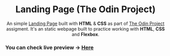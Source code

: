 <div align="center">

# Landing Page (The Odin Project)

An simple [Landing Page](http://sph-013.github.io/Landing-page/) built with **HTML** & **CSS** as part of [The Odin Project](https://www.theodinproject.com/) assigment. It's an static webpage built to practice working with **HTML**, **CSS** and **Flexbox**.

</div>

### You can check live preview -> [Here](http://sph-013.github.io/Landing-page/)